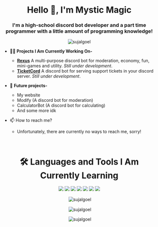 <h1 align="center">Hello 👋, I'm Mystic Magic</h1>
<h3 align="center">I'm a high-school discord bot developer and a part time programmer with a little amount of programming knowledge!</h3>

<p align="center"> <img src="https://komarev.com/ghpvc/?username=sujalgoel&style=flat-square" alt="sujalgoel" /> </p>

- 👨‍💻 **Projects I Am Currently Working On-**
    - **[Rexus](https://dsc.gg/rexus.io)** A multi-purpose discord bot for moderation, economy, fun, mini-games and utility. _Still under development_.
    - **[TicketCord](https://dsc.gg/tickets.io)** A discord bot for serving support tickets in your discord server. _Still under development_.

- 🔦 **Future projects-**
    - My website
    - Modify (A discord bot for moderation)
    - CalculatorBot (A discord bot for calculating)
    - And some more idk


- 📫 How to reach me?
    
    - Unfortunately, there are currently no ways to reach me, sorry!
<br>
<h1 align="center">🛠️ Languages and Tools I Am Currently Learning</h1>
<p align="center"><img src="https://img.shields.io/badge/node.js%20-%2343853D.svg?&style=for-the-badge&logo=node.js&logoColor=white"/>   <img src="https://img.shields.io/badge/javascript%20-%23323330.svg?&style=for-the-badge&logo=javascript&logoColor=%23F7DF1E"/>   <img src="https://img.shields.io/badge/html5%20-%23E34F26.svg?&style=for-the-badge&logo=html5&logoColor=white"/>   <img src="https://img.shields.io/badge/css3%20-%231572B6.svg?&style=for-the-badge&logo=css3&logoColor=white"/>   <img src="https://img.shields.io/badge/python%20-%2314354C.svg?&style=for-the-badge&logo=python&logoColor=white"/>   <img src="https://img.shields.io/badge/github%20-%23121011.svg?&style=for-the-badge&logo=github&logoColor=white"/>   <img src ="https://img.shields.io/badge/MongoDB-%234ea94b.svg?&style=for-the-badge&logo=mongodb&logoColor=white"/></p>

<p align="center">&nbsp;<img align="center" src="https://github-readme-stats.vercel.app/api/top-langs/?username=sujalgoel&layout=compact&hide=html" alt="sujalgoel" /></p>
<p align="center">&nbsp;<img align="center" src="https://github-profile-trophy.vercel.app/?username=sujalgoel&row=2&column=3" alt="sujalgoel" /></p>
<p align="center">&nbsp;<img align="center" src="https://github-readme-streak-stats.herokuapp.com/?user=sujalgoel" alt="sujalgoel" /></p>
</p>
